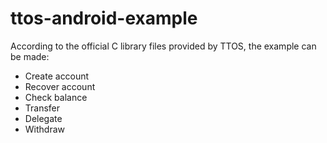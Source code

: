 # ttos-android-example
According to the official C library files provided by TTOS, the example can be made:
- Create account
- Recover account
- Check balance
- Transfer 
- Delegate
- Withdraw

